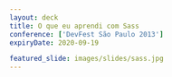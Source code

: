 ```yaml
---
layout: deck
title: O que eu aprendi com Sass
conference: ['DevFest São Paulo 2013']
expiryDate: 2020-09-19

featured_slide: images/slides/sass.jpg
---
```


<script async class="speakerdeck-embed" data-id="2cc26130a34d01311a734eb53c3a6292" data-ratio="1.33333333333333" src="//speakerdeck.com/assets/embed.js"></script>
